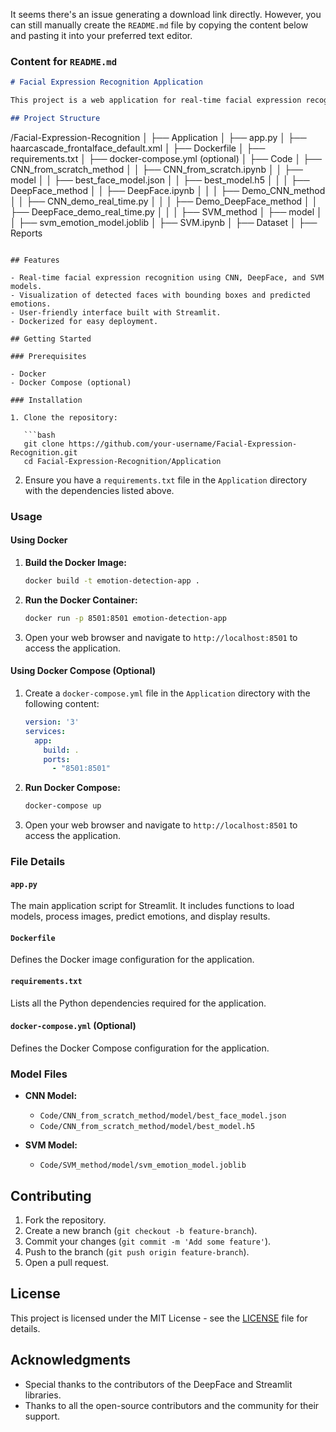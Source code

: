 It seems there's an issue generating a download link directly. However, you can still manually create the `README.md` file by copying the content below and pasting it into your preferred text editor.

### Content for `README.md`

```markdown
# Facial Expression Recognition Application

This project is a web application for real-time facial expression recognition using different machine learning models. The application is built using Streamlit and deployed using Docker.

## Project Structure

```
/Facial-Expression-Recognition
│
├── Application
│   ├── app.py
│   ├── haarcascade_frontalface_default.xml
│   ├── Dockerfile
│   ├── requirements.txt
│   ├── docker-compose.yml (optional)
│
├── Code
│   ├── CNN_from_scratch_method
│   │   ├── CNN_from_scratch.ipynb
│   │   ├── model
│   │       ├── best_face_model.json
│   │       ├── best_model.h5
│   │
│   ├── DeepFace_method
│   │   ├── DeepFace.ipynb
│   │
│   ├── Demo_CNN_method
│   │   ├── CNN_demo_real_time.py
│   │
│   ├── Demo_DeepFace_method
│   │   ├── DeepFace_demo_real_time.py
│   │
│   ├── SVM_method
│       ├── model
│       │   ├── svm_emotion_model.joblib
│       ├── SVM.ipynb
│
├── Dataset
│
├── Reports
```

## Features

- Real-time facial expression recognition using CNN, DeepFace, and SVM models.
- Visualization of detected faces with bounding boxes and predicted emotions.
- User-friendly interface built with Streamlit.
- Dockerized for easy deployment.

## Getting Started

### Prerequisites

- Docker
- Docker Compose (optional)

### Installation

1. Clone the repository:

   ```bash
   git clone https://github.com/your-username/Facial-Expression-Recognition.git
   cd Facial-Expression-Recognition/Application
   ```

2. Ensure you have a `requirements.txt` file in the `Application` directory with the dependencies listed above.

### Usage

#### Using Docker

1. **Build the Docker Image:**

   ```bash
   docker build -t emotion-detection-app .
   ```

2. **Run the Docker Container:**

   ```bash
   docker run -p 8501:8501 emotion-detection-app
   ```

3. Open your web browser and navigate to `http://localhost:8501` to access the application.

#### Using Docker Compose (Optional)

1. Create a `docker-compose.yml` file in the `Application` directory with the following content:

   ```yaml
   version: '3'
   services:
     app:
       build: .
       ports:
         - "8501:8501"
   ```

2. **Run Docker Compose:**

   ```bash
   docker-compose up
   ```

3. Open your web browser and navigate to `http://localhost:8501` to access the application.

### File Details

#### `app.py`

The main application script for Streamlit. It includes functions to load models, process images, predict emotions, and display results.

#### `Dockerfile`

Defines the Docker image configuration for the application.

#### `requirements.txt`

Lists all the Python dependencies required for the application.

#### `docker-compose.yml` (Optional)

Defines the Docker Compose configuration for the application.

### Model Files

- **CNN Model:**
  - `Code/CNN_from_scratch_method/model/best_face_model.json`
  - `Code/CNN_from_scratch_method/model/best_model.h5`

- **SVM Model:**
  - `Code/SVM_method/model/svm_emotion_model.joblib`

## Contributing

1. Fork the repository.
2. Create a new branch (`git checkout -b feature-branch`).
3. Commit your changes (`git commit -m 'Add some feature'`).
4. Push to the branch (`git push origin feature-branch`).
5. Open a pull request.

## License

This project is licensed under the MIT License - see the [LICENSE](LICENSE) file for details.

## Acknowledgments

- Special thanks to the contributors of the DeepFace and Streamlit libraries.
- Thanks to all the open-source contributors and the community for their support.